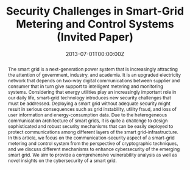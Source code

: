 ---
title: "Security Challenges in Smart-Grid Metering and Control Systems (Invited Paper)"
authors:
- admin
- Guang Gong

date: "2013-07-01T00:00:00Z"
doi: "10.22215/timreview/702"

# Publication type.
# Legend: 0 = Uncategorized; 1 = Conference paper; 2 = Journal article;
# 3 = Preprint / Working Paper; 4 = Report; 5 = Book; 6 = Book section;
# 7 = Thesis; 8 = Patent
publication_types: ["2"]

# Publication name and optional abbreviated publication name.
publication: "*Technology Innovation Management Review*"
publication_short: ""

abstract: The smart grid is a next-generation power system that is increasingly attracting the attention of government, industry, and academia. It is an upgraded electricity network that depends on two-way digital communications between supplier and consumer that in turn give support to intelligent metering and monitoring systems. Considering that energy utilities play an increasingly important role in our daily life, smart-grid technology introduces new security challenges that must be addressed. Deploying a smart grid without adequate security might result in serious consequences such as grid instability, utility fraud, and loss of user information and energy-consumption data. Due to the heterogeneous communication architecture of smart grids, it is quite a challenge to design sophisticated and robust security mechanisms that can be easily deployed to protect communications among different layers of the smart grid-infrastructure. In this article, we focus on the communication-security aspect of a smart-grid metering and control system from the perspective of cryptographic techniques, and we discuss different mechanisms to enhance cybersecurity of the emerging smart grid. We aim to provide a comprehensive vulnerability analysis as well as novel insights on the cybersecurity of a smart grid.
---